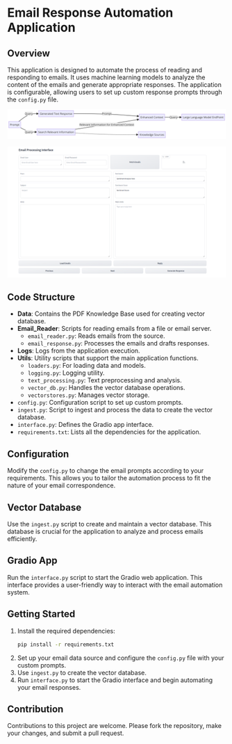 
# Email Response Automation Application

## Overview
This application is designed to automate the process of reading and responding to emails. It uses machine learning models to analyze the content of the emails and generate appropriate responses. The application is configurable, allowing users to set up custom response prompts through the `config.py` file.

![Flow Diagram](images/diagram.png)

![UI Snapshot](images/UI.png) 

## Code Structure

- **Data**: Contains the PDF Knowledge Base used for creating vector database.
- **Email_Reader**: Scripts for reading emails from a file or email server.
  - `email_reader.py`: Reads emails from the source.
  - `email_response.py`: Processes the emails and drafts responses.
- **Logs**: Logs from the application execution.
- **Utils**: Utility scripts that support the main application functions.
  - `loaders.py`: For loading data and models.
  - `logging.py`: Logging utility.
  - `text_processing.py`: Text preprocessing and analysis.
  - `vector_db.py`: Handles the vector database operations.
  - `vectorstores.py`: Manages vector storage.
- `config.py`: Configuration script to set up custom prompts.
- `ingest.py`: Script to ingest and process the data to create the vector database.
- `interface.py`: Defines the Gradio app interface.
- `requirements.txt`: Lists all the dependencies for the application.

## Configuration

Modify the `config.py` to change the email prompts according to your requirements. This allows you to tailor the automation process to fit the nature of your email correspondence.

## Vector Database

Use the `ingest.py` script to create and maintain a vector database. This database is crucial for the application to analyze and process emails efficiently.

## Gradio App

Run the `interface.py` script to start the Gradio web application. This interface provides a user-friendly way to interact with the email automation system.

## Getting Started

1. Install the required dependencies:
   ```sh
   pip install -r requirements.txt
   ```
2. Set up your email data source and configure the `config.py` file with your custom prompts.
3. Use `ingest.py` to create the vector database.
4. Run `interface.py` to start the Gradio interface and begin automating your email responses.

## Contribution

Contributions to this project are welcome. Please fork the repository, make your changes, and submit a pull request.
